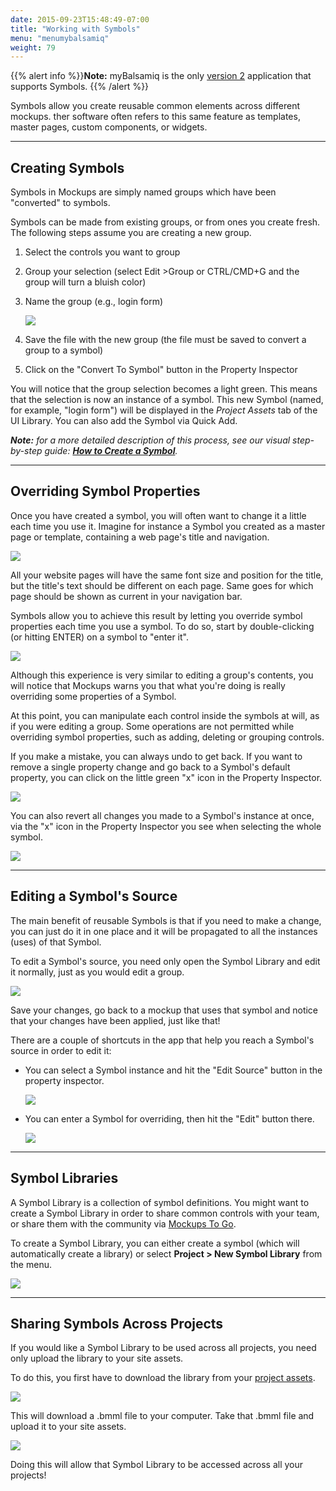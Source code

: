 ```yaml
---
date: 2015-09-23T15:48:49-07:00
title: "Working with Symbols"
menu: "menumybalsamiq"
weight: 79
---
```


{{% alert info %}}**Note:** myBalsamiq is the only [version 2](https://support.balsamiq.com/sales/compare/) application that supports Symbols. {{% /alert %}}

Symbols allow you create reusable common elements across different mockups. ther software often refers to this same feature as templates, master pages, custom components, or widgets.

* * *

## Creating Symbols

Symbols in Mockups are simply named groups which have been "converted" to symbols.

Symbols can be made from existing groups, or from ones you create fresh. The following steps assume you are creating a new group.

1.  Select the controls you want to group
2.  Group your selection (select Edit >Group or CTRL/CMD+G and the group will turn a bluish color)
3.  Name the group (e.g., login form)

    ![](http://media.balsamiq.com/img/support/docs/m4d/sym_1.png)

4.  Save the file with the new group (the file must be saved to convert a group to a symbol)
5.  Click on the "Convert To Symbol" button in the Property Inspector

You will notice that the group selection becomes a light green. This means that the selection is now an instance of a symbol. This new Symbol (named, for example, "login form") will be displayed in the _Project Assets_ tab of the UI Library. You can also add the Symbol via Quick Add.

_**Note:** for a more detailed description of this process, see our visual step-by-step guide: **[How to Create a Symbol](http://support.balsamiq.com/customer/portal/articles/1306464)**._

* * *

## Overriding Symbol Properties

Once you have created a symbol, you will often want to change it a little each time you use it. Imagine for instance a Symbol you created as a master page or template, containing a web page's title and navigation.

![](http://media.balsamiq.com/img/support/docs/m4d/sym_4.png)

All your website pages will have the same font size and position for the title, but the title's text should be different on each page. Same goes for which page should be shown as current in your navigation bar.

Symbols allow you to achieve this result by letting you override symbol properties each time you use a symbol. To do so, start by double-clicking (or hitting ENTER) on a symbol to "enter it".

![](http://media.balsamiq.com/img/support/docs/m4d/sym_5.png)

Although this experience is very similar to editing a group's contents, you will notice that Mockups warns you that what you're doing is really overriding some properties of a Symbol.

At this point, you can manipulate each control inside the symbols at will, as if you were editing a group. Some operations are not permitted while overriding symbol properties, such as adding, deleting or grouping controls.

If you make a mistake, you can always undo to get back. If you want to remove a single property change and go back to a Symbol's default property, you can click on the little green "x" icon in the Property Inspector.

![](http://media.balsamiq.com/img/support/docs/m4d/sym_6.png)

You can also revert all changes you made to a Symbol's instance at once, via the "x" icon in the Property Inspector you see when selecting the whole symbol.

![](http://media.balsamiq.com/img/support/docs/m4d/sym_7.png)

* * *

## Editing a Symbol's Source

The main benefit of reusable Symbols is that if you need to make a change, you can just do it in one place and it will be propagated to all the instances (uses) of that Symbol.

To edit a Symbol's source, you need only open the Symbol Library and edit it normally, just as you would edit a group.

![](http://media.balsamiq.com/img/support/docs/m4d/help_symbolsource.png)

Save your changes, go back to a mockup that uses that symbol and notice that your changes have been applied, just like that!

There are a couple of shortcuts in the app that help you reach a Symbol's source in order to edit it:

*   You can select a Symbol instance and hit the "Edit Source" button in the property inspector.

    ![](http://media.balsamiq.com/img/support/docs/m4d/sym_8.png)

*   You can enter a Symbol for overriding, then hit the "Edit" button there.

    ![](http://media.balsamiq.com/img/support/docs/m4d/sym_9.png)

* * *

## Symbol Libraries

A Symbol Library is a collection of symbol definitions. You might want to create a Symbol Library in order to share common controls with your team, or share them with the community via [Mockups To Go](https://mockupstogo.mybalsamiq.com/).

To create a Symbol Library, you can either create a symbol (which will automatically create a library) or select **Project > New Symbol Library** from the menu.

![](http://media.balsamiq.com/img/support/docs/m4d/help_newsymbollib.png)

* * *

## Sharing Symbols Across Projects

If you would like a Symbol Library to be used across all projects, you need only upload the library to your site assets.

To do this, you first have to download the library from your [project assets](https://docs.balsamiq.com/mybalsamiq/assets/).

![](http://media.balsamiq.com/img/support/docs/m4d/help_downloadsymbollibrary.png)

This will download a .bmml file to your computer. Take that .bmml file and upload it to your site assets.

![](http://media.balsamiq.com/img/support/docs/m4d/help_siteasssetupload.png)

Doing this will allow that Symbol Library to be accessed across all your projects!

